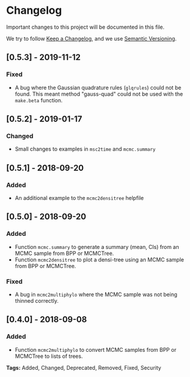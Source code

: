 # Changelog
Important changes to this project will be documented in this file.

We try to follow [Keep a Changelog](https://keepachangelog.com/en/1.0.0/),
and we use [Semantic Versioning](https://semver.org/spec/v2.0.0.html).

## [0.5.3] - 2019-11-12
### Fixed
- A bug where the Gaussian quadrature rules (`glqrules`) could not be found.
This meant method "gauss-quad" could not be used with the `make.beta` function.

## [0.5.2] - 2019-01-17
### Changed
- Small changes to examples in `msc2time` and `mcmc.summary`

## [0.5.1] - 2018-09-20
### Added
- An additional example to the `mcmc2densitree` helpfile

## [0.5.0] - 2018-09-20
### Added
- Function `mcmc.summary` to generate a summary (mean, CIs) from an MCMC sample
from BPP or MCMCTree.
- Function `mcmc2densitree` to plot a densi-tree using an MCMC sample from BPP
or MCMCTree.

### Fixed
- A bug in `mcmc2multiphylo` where the MCMC sample was not being thinned
correctly.

## [0.4.0] - 2018-09-08
### Added
- Function `mcmc2multiphylo` to convert MCMC samples from BPP or MCMCTree to
lists of trees.

**Tags:** Added, Changed, Deprecated, Removed, Fixed, Security
